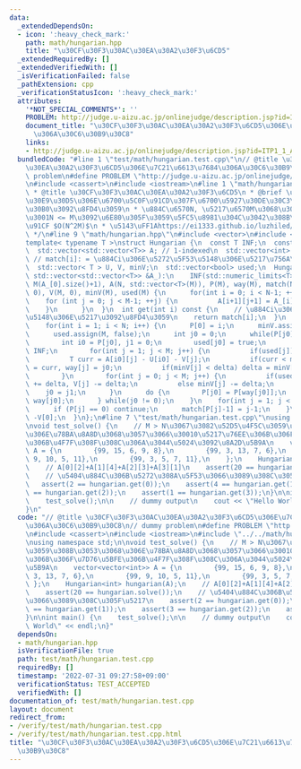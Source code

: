 ```yaml
---
data:
  _extendedDependsOn:
  - icon: ':heavy_check_mark:'
    path: math/hungarian.hpp
    title: "\u30CF\u30F3\u30AC\u30EA\u30A2\u30F3\u6CD5"
  _extendedRequiredBy: []
  _extendedVerifiedWith: []
  _isVerificationFailed: false
  _pathExtension: cpp
  _verificationStatusIcon: ':heavy_check_mark:'
  attributes:
    '*NOT_SPECIAL_COMMENTS*': ''
    PROBLEM: http://judge.u-aizu.ac.jp/onlinejudge/description.jsp?id=ITP1_1_A
    document_title: "\u30CF\u30F3\u30AC\u30EA\u30A2\u30F3\u6CD5\u306E\u7C21\u6613\u7684\
      \u306A\u30C6\u30B9\u30C8"
    links:
    - http://judge.u-aizu.ac.jp/onlinejudge/description.jsp?id=ITP1_1_A
  bundledCode: "#line 1 \"test/math/hungarian.test.cpp\"\n// @title \u30CF\u30F3\u30AC\
    \u30EA\u30A2\u30F3\u6CD5\u306E\u7C21\u6613\u7684\u306A\u30C6\u30B9\u30C8\n// dummy\
    \ problem\n#define PROBLEM \"http://judge.u-aizu.ac.jp/onlinejudge/description.jsp?id=ITP1_1_A\"\
    \n#include <cassert>\n#include <iostream>\n#line 1 \"math/hungarian.hpp\"\n/**\n\
    \ * @title \u30CF\u30F3\u30AC\u30EA\u30A2\u30F3\u6CD5\n * @brief \u4E8C\u90E8\u30B0\
    \u30E9\u30D5\u306E\u6700\u5C0F\u91CD\u307F\u6700\u5927\u30DE\u30C3\u30C1\u30F3\
    \u30B0\u3092\u8FD4\u3059\n * \u884C\u6570N, \u5217\u6570M\u3068\u3059\u308B\u3068\
    \u3001N <= M\u3092\u6E80\u305F\u3059\u5FC5\u8981\u304C\u3042\u308B\n * \u8A08\u7B97\
    \u91CF $O(N^2M)$\n * \u5143\uFF1Ahttps://ei1333.github.io/luzhiled/snippets/graph/hungarian.html\n\
    \ */\n#line 9 \"math/hungarian.hpp\"\n#include <vector>\n#include <limits>\n\n\
    template< typename T >\nstruct Hungarian {\n  const T INF;\n  const int N, M;\n\
    \  std::vector<std::vector<T>> A; // 1-indexed\n  std::vector<int> P, way, match;\
    \ // match[i]: = \u884Ci\u306E\u5272\u5F53\u5148\u306E\u5217\u756A\u53F7. 0-indexed\n\
    \  std::vector< T > U, V, minV;\n  std::vector<bool> used;\n  Hungarian(const\
    \ std::vector<std::vector<T>> &A_):\n    INF(std::numeric_limits<T>::max()), N(A_.size()+1),\
    \ M(A_[0].size()+1), A(N, std::vector<T>(M)), P(M), way(M), match(N-1),\n    U(N,\
    \ 0), V(M, 0), minV(M), used(M) {\n      for(int i = 0; i < N-1; ++i) {\n    \
    \    for (int j = 0; j < M-1; ++j) {\n          A[i+1][j+1] = A_[i][j];\n    \
    \    }\n      }\n  }\n  int get(int i) const {\n    // \u884Ci\u306E\u5272\u5F53\
    \u5148\u306E\u5217\u3092\u8FD4\u3059\n    return match[i];\n  }\n  T solve() {\n\
    \    for(int i = 1; i < N; i++) {\n      P[0] = i;\n      minV.assign(M, INF);\n\
    \      used.assign(M, false);\n      int j0 = 0;\n      while(P[j0] != 0) {\n\
    \        int i0 = P[j0], j1 = 0;\n        used[j0] = true;\n        T delta =\
    \ INF;\n        for(int j = 1; j < M; j++) {\n          if(used[j]) continue;\n\
    \          T curr = A[i0][j] - U[i0] - V[j];\n          if(curr < minV[j]) minV[j]\
    \ = curr, way[j] = j0;\n          if(minV[j] < delta) delta = minV[j], j1 = j;\n\
    \        }\n        for(int j = 0; j < M; j++) {\n          if(used[j]) U[P[j]]\
    \ += delta, V[j] -= delta;\n          else minV[j] -= delta;\n        }\n    \
    \    j0 = j1;\n      }\n      do {\n        P[j0] = P[way[j0]];\n        j0 =\
    \ way[j0];\n      } while(j0 != 0);\n    }\n    for(int j = 1; j < M; j++) {\n\
    \      if (P[j] == 0) continue;\n      match[P[j]-1] = j-1;\n    }\n    return\
    \ -V[0];\n  }\n};\n#line 7 \"test/math/hungarian.test.cpp\"\nusing namespace std;\n\
    \nvoid test_solve() {\n    // M > N\u3067\u3082\u52D5\u4F5C\u3059\u308B\u3053\u3068\
    \u306E\u78BA\u8A8D\u3068\u3057\u3066\u30010\u5217\u76EE\u306B\u306F\u7D76\u5BFE\
    \u306B\u4F7F\u308F\u308C\u306A\u3044\u5024\u3092\u8A2D\u5B9A\n    vector<vector<int>>\
    \ A = {\n        {99, 15, 6, 9, 8},\n        {99, 3, 13, 7, 6},\n        {99,\
    \ 9, 10, 5, 11},\n        {99, 3, 5, 7, 11},\n    };\n    Hungarian<int> hungarian(A);\n\
    \    // A[0][2]+A[1][4]+A[2][3]+A[3][1]\n    assert(20 == hungarian.solve());\n\
    \    // \u5404\u884C\u306B\u5272\u308A\u5F53\u3066\u3089\u308C\u305F\u5217\n \
    \   assert(2 == hungarian.get(0));\n    assert(4 == hungarian.get(1));\n    assert(3\
    \ == hungarian.get(2));\n    assert(1 == hungarian.get(3));\n}\n\nint main() {\n\
    \    test_solve();\n\n    // dummy output\n    cout << \"Hello World\" << endl;\n\
    }\n"
  code: "// @title \u30CF\u30F3\u30AC\u30EA\u30A2\u30F3\u6CD5\u306E\u7C21\u6613\u7684\
    \u306A\u30C6\u30B9\u30C8\n// dummy problem\n#define PROBLEM \"http://judge.u-aizu.ac.jp/onlinejudge/description.jsp?id=ITP1_1_A\"\
    \n#include <cassert>\n#include <iostream>\n#include \"../../math/hungarian.hpp\"\
    \nusing namespace std;\n\nvoid test_solve() {\n    // M > N\u3067\u3082\u52D5\u4F5C\
    \u3059\u308B\u3053\u3068\u306E\u78BA\u8A8D\u3068\u3057\u3066\u30010\u5217\u76EE\
    \u306B\u306F\u7D76\u5BFE\u306B\u4F7F\u308F\u308C\u306A\u3044\u5024\u3092\u8A2D\
    \u5B9A\n    vector<vector<int>> A = {\n        {99, 15, 6, 9, 8},\n        {99,\
    \ 3, 13, 7, 6},\n        {99, 9, 10, 5, 11},\n        {99, 3, 5, 7, 11},\n   \
    \ };\n    Hungarian<int> hungarian(A);\n    // A[0][2]+A[1][4]+A[2][3]+A[3][1]\n\
    \    assert(20 == hungarian.solve());\n    // \u5404\u884C\u306B\u5272\u308A\u5F53\
    \u3066\u3089\u308C\u305F\u5217\n    assert(2 == hungarian.get(0));\n    assert(4\
    \ == hungarian.get(1));\n    assert(3 == hungarian.get(2));\n    assert(1 == hungarian.get(3));\n\
    }\n\nint main() {\n    test_solve();\n\n    // dummy output\n    cout << \"Hello\
    \ World\" << endl;\n}"
  dependsOn:
  - math/hungarian.hpp
  isVerificationFile: true
  path: test/math/hungarian.test.cpp
  requiredBy: []
  timestamp: '2022-07-31 09:27:58+09:00'
  verificationStatus: TEST_ACCEPTED
  verifiedWith: []
documentation_of: test/math/hungarian.test.cpp
layout: document
redirect_from:
- /verify/test/math/hungarian.test.cpp
- /verify/test/math/hungarian.test.cpp.html
title: "\u30CF\u30F3\u30AC\u30EA\u30A2\u30F3\u6CD5\u306E\u7C21\u6613\u7684\u306A\u30C6\
  \u30B9\u30C8"
---
```

